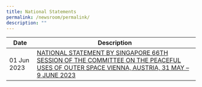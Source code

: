 ```yaml
---
title: National Statements
permalink: /newsroom/permalink/
description: ""
---
```

| Date | Description | 
| -------- | -------- | 
|01 Jun 2023|[NATIONAL STATEMENT BY SINGAPORE 66TH SESSION OF THE COMMITTEE ON THE PEACEFUL USES OF OUTER SPACE VIENNA, AUSTRIA, 31 MAY – 9 JUNE 2023](/latest-news/latest-news/permalink/copuos-2023/)